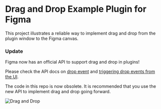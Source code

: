 # Drag and Drop Example Plugin for Figma

This project illustrates a reliable way to implement drag and drop from the plugin window to the Figma canvas.

### Update

Figma now has an official API to support drag and drop in plugins!

Please check the API docs on [drop event](https://www.figma.com/plugin-docs/api/properties/figma-on/#drop) and [triggering drop events from the UI](https://www.figma.com/plugin-docs/creating-ui/#triggering-drop-events-from-the-ui).

The code in this repo is now obsolete. It is recommended that you use the new API to implement drag and drop going forward.

![Drag and Drop](https://github.com/jackiecorn/figma-plugin-drag-and-drop/raw/master/demo.gif)
